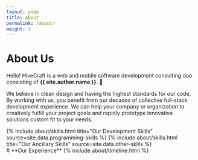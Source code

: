 ```yaml
---
layout: page
title: About
permalink: /about/
weight: 3
---
```


# **About Us**

Hello! HiveCraft is a web and mobile software development consulting duo consisting of **{{ site.author.name }}**. :wave:<br>

We believe in clean design and having the highest standards for our code. By working with us, you benefit from our decades of collective full-stack development experience. We can help your company or organization to creatively fulfill your project goals and rapidly prototype innovative solutions custom fit to your needs.

<div class="row">
{% include about/skills.html title="Our Development Skills" source=site.data.programming-skills %}
{% include about/skills.html title="Our Ancillary Skills" source=site.data.other-skills %}
</div>

<div class="row">
# **Our Experience**
{% include about/timeline.html %}
</div>
